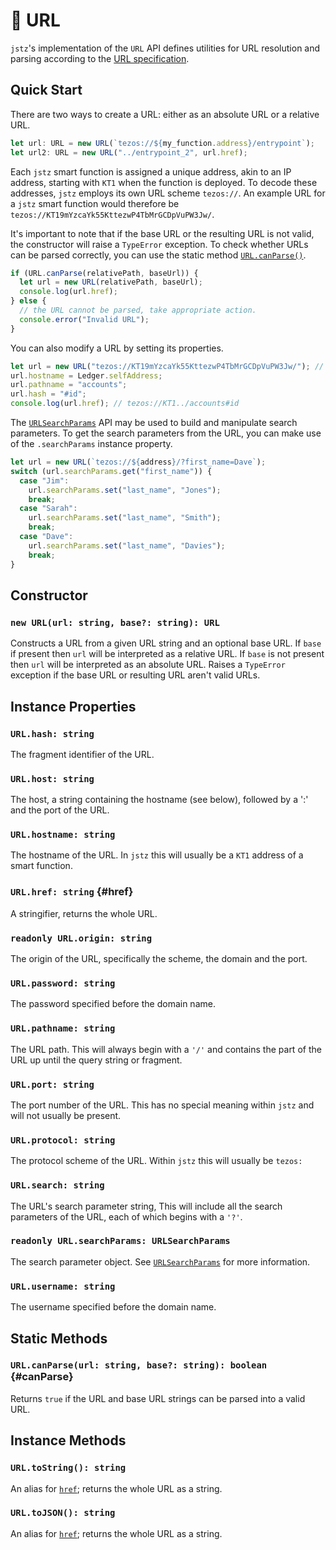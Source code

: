 # 🔗 URL

`jstz`'s implementation of the `URL` API defines utilities for URL resolution and parsing according to the [URL specification](https://url.spec.whatwg.org/#urlsearchparams).

## Quick Start

There are two ways to create a URL: either as an absolute URL or a relative URL.

```typescript
let url: URL = new URL(`tezos://${my_function.address}/entrypoint`);
let url2: URL = new URL("../entrypoint_2", url.href);
```

Each `jstz` smart function is assigned a unique address, akin to an IP address, starting with `KT1` when the function is deployed.
To decode these addresses, `jstz` employs its own URL scheme `tezos://`.
An example URL for a `jstz` smart function would therefore be `tezos://KT19mYzcaYk55KttezwP4TbMrGCDpVuPW3Jw/`.

It's important to note that if the base URL or the resulting URL is not valid, the constructor will raise a `TypeError` exception.
To check whether URLs can be parsed correctly, you can use the static method [`URL.canParse()`](#canParse).

```typescript
if (URL.canParse(relativePath, baseUrl)) {
  let url = new URL(relativePath, baseUrl);
  console.log(url.href);
} else {
  // the URL cannot be parsed, take appropriate action.
  console.error("Invalid URL");
}
```

You can also modify a URL by setting its properties.

```typescript
let url = new URL("tezos://KT19mYzcaYk55KttezwP4TbMrGCDpVuPW3Jw/"); // not a valid address, we'll have to change it
url.hostname = Ledger.selfAddress;
url.pathname = "accounts";
url.hash = "#id";
console.log(url.href); // tezos://KT1../accounts#id
```

The [`URLSearchParams`](./url_search_params.md) API may be used to build and manipulate search parameters. To get the search parameters from the URL, you can make use of the `.searchParams` instance property.

```typescript
let url = new URL(`tezos://${address}/?first_name=Dave`);
switch (url.searchParams.get("first_name")) {
  case "Jim":
    url.searchParams.set("last_name", "Jones");
    break;
  case "Sarah":
    url.searchParams.set("last_name", "Smith");
    break;
  case "Dave":
    url.searchParams.set("last_name", "Davies");
    break;
}
```

## Constructor

### `new URL(url: string, base?: string): URL`

Constructs a URL from a given URL string and an optional base URL.
If `base` if present then `url` will be interpreted as a relative URL.
If `base` is not present then `url` will be interpreted as an absolute URL.
Raises a `TypeError` exception if the base URL or resulting URL aren't valid URLs.

## Instance Properties

### `URL.hash: string`

The fragment identifier of the URL.

### `URL.host: string`

The host, a string containing the hostname (see below), followed by a ':' and the port of the URL.

### `URL.hostname: string`

The hostname of the URL. In `jstz` this will usually be a `KT1` address of a smart function.

### `URL.href: string` {#href}

A stringifier, returns the whole URL.

### `readonly URL.origin: string`

The origin of the URL, specifically the scheme, the domain and the port.

### `URL.password: string`

The password specified before the domain name.

### `URL.pathname: string`

The URL path. This will always begin with a `'/'` and contains the part of the URL up until the query string or fragment.

### `URL.port: string`

The port number of the URL. This has no special meaning within `jstz` and will not usually be present.

### `URL.protocol: string`

The protocol scheme of the URL. Within `jstz` this will usually be `tezos:`

### `URL.search: string`

The URL's search parameter string, This will include all the search parameters of the URL, each of which begins with a `'?'`.

### `readonly URL.searchParams: URLSearchParams`

The search parameter object. See [`URLSearchParams`](./url_search_params.md) for more information.

### `URL.username: string`

The username specified before the domain name.

## Static Methods

### `URL.canParse(url: string, base?: string): boolean` {#canParse}

Returns `true` if the URL and base URL strings can be parsed into a valid URL.

## Instance Methods

### `URL.toString(): string`

An alias for [`href`](#href); returns the whole URL as a string.

### `URL.toJSON(): string`

An alias for [`href`](#href); returns the whole URL as a string.
